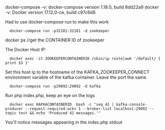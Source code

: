 docker-compose -v: docker-compose version 1.18.0, build 8dd22a9
docker -v: Docker version 17.12.0-ce, build c97c6d6

Had to use docker-compose run to make this work
```
  docker-compose run -p32181:32181 -d zookeeper
```
  docker ps //get the CONTAINER ID of zookeeper

The Docker Host IP:
```
  docker exec -it ZOOKEEPERCONTAINERID /sbin/ip route|awk '/default/ { print $3 }'
```
Set this host ip to the hostname of the KAFKA_ZOOKEEPER_CONNECT environment variable of the kafka container. Leave the port the same.
```
  docker-compose run -p29092:29092 -d kafka
```
Run php index.php, keep an eye on the logs
```
  docker exec KAFKACONTAINERID  bash -c "seq 42 | kafka-console-producer --request-required-acks 1 --broker-list localhost:29092 --topic test && echo 'Produced 42 messages.'"
```
You'll notice messages appearing in the index.php stdout
